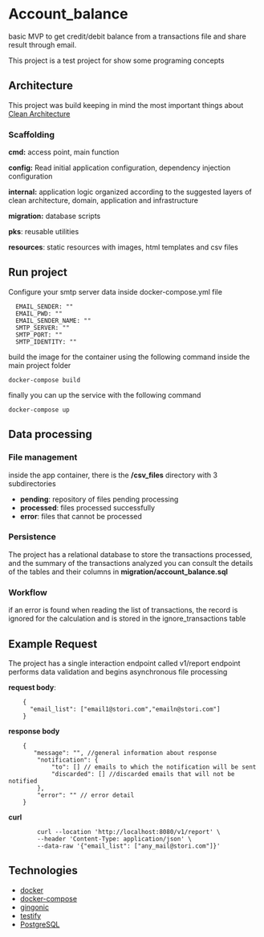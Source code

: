 # Account_balance
basic MVP to get credit/debit balance from a transactions file and share result through email.

This project is a test project for show some programing concepts

## Architecture

This project was build keeping in mind the most important
things about [Clean Architecture](https://blog.cleancoder.com/uncle-bob/2012/08/13/the-clean-architecture.html)

### Scaffolding 

**cmd:** access point, main function

**config:** Read initial application configuration, dependency injection configuration

**internal:** application logic organized according to the suggested layers of clean architecture, domain, application and infrastructure

**migration:** database scripts

**pks**: reusable utilities

**resources**: static resources with images, html templates and csv files

## Run project

Configure your smtp server data inside docker-compose.yml file
    
      EMAIL_SENDER: ""
      EMAIL_PWD: ""
      EMAIL_SENDER_NAME: ""
      SMTP_SERVER: ""
      SMTP_PORT: ""
      SMTP_IDENTITY: ""

build the image for the container using the following command inside the main project folder

    docker-compose build

finally you can up the service with the following command

    docker-compose up


## Data processing

### File management
inside the app container, there is the **/csv_files** directory with 3 subdirectories

* **pending**: repository of files pending processing
* **processed**: files processed successfully
* **error**: files that cannot be processed

### Persistence
The project has a relational database to store the transactions processed, and the summary of the transactions analyzed
you can consult the details of the tables and their columns in **migration/account_balance.sql**



### Workflow
if an error is found when reading the list of transactions, the record is ignored for the calculation and is stored in the ignore_transactions table


## Example Request

The project has a single interaction endpoint called v1/report
endpoint performs data validation and begins asynchronous file processing

**request body**:

        {
          "email_list": ["email1@stori.com","emailn@stori.com"]
        }
  
**response body**

        {
           "message": "", //general information about response
            "notification": {
                "to": [] // emails to which the notification will be sent
                "discarded": [] //discarded emails that will not be notified
            },
            "error": "" // error detail
        }

**curl**

            curl --location 'http://localhost:8080/v1/report' \
            --header 'Content-Type: application/json' \
            --data-raw '{"email_list": ["any_mail@stori.com"]}'

## Technologies

- [docker](https://www.docker.com/)
- [docker-compose](https://docs.docker.com/compose/)
- [gingonic](https://github.com/gin-gonic/gin)
- [testify](https://github.com/stretchr/testify)
- [PostgreSQL](https://www.postgresql.org/)